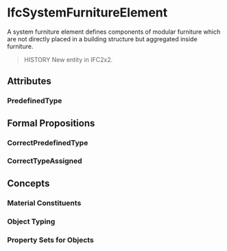 # IfcSystemFurnitureElement

A system furniture element defines components of modular furniture which are not directly placed in a building structure but aggregated inside furniture.

> HISTORY  New entity in IFC2x2.

## Attributes

### PredefinedType


## Formal Propositions

### CorrectPredefinedType


### CorrectTypeAssigned


## Concepts

### Material Constituents


### Object Typing


### Property Sets for Objects



